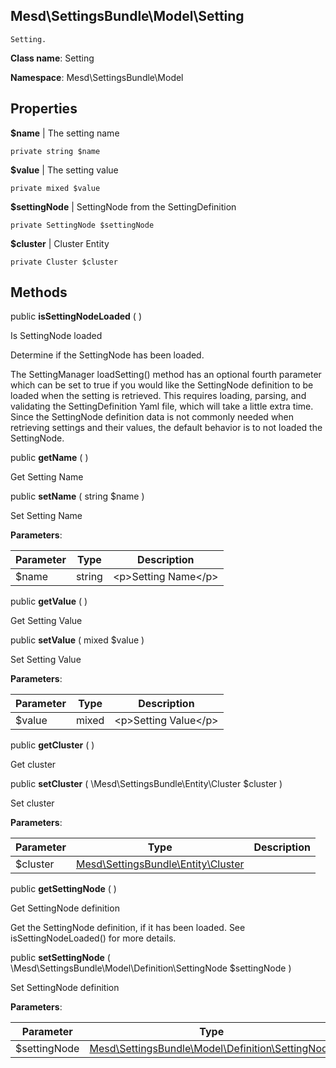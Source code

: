 Mesd\SettingsBundle\Model\Setting
---------------

    Setting.

    


**Class name**: Setting

**Namespace**: Mesd\SettingsBundle\Model









Properties
----------


**$name**  |  The setting name



    private string $name






**$value**  |  The setting value



    private mixed $value






**$settingNode**  |  SettingNode from the SettingDefinition



    private SettingNode $settingNode






**$cluster**  |  Cluster Entity



    private Cluster $cluster






Methods
-------


public **isSettingNodeLoaded** (  )


Is SettingNode loaded

Determine if the SettingNode has been loaded.

The SettingManager loadSetting() method has an optional fourth parameter
which can be set to true if you would like the SettingNode definition to
be loaded when the setting is retrieved. This requires loading, parsing,
and validating the SettingDefinition Yaml file, which will take a little
extra time. Since the SettingNode definition data is not commonly needed
when retrieving settings and their values, the default behavior is to
not loaded the SettingNode.







public **getName** (  )


Get Setting Name









public **setName** ( string $name )


Set Setting Name








**Parameters**:

| Parameter | Type | Description |
|-----------|------|-------------|
| $name | string | &lt;p&gt;Setting Name&lt;/p&gt; |



public **getValue** (  )


Get Setting Value









public **setValue** ( mixed $value )


Set Setting Value








**Parameters**:

| Parameter | Type | Description |
|-----------|------|-------------|
| $value | mixed | &lt;p&gt;Setting Value&lt;/p&gt; |



public **getCluster** (  )


Get cluster









public **setCluster** ( \Mesd\SettingsBundle\Entity\Cluster $cluster )


Set cluster








**Parameters**:

| Parameter | Type | Description |
|-----------|------|-------------|
| $cluster | [Mesd\SettingsBundle\Entity\Cluster](Mesd-SettingsBundle-Entity-Cluster.md) |  |



public **getSettingNode** (  )


Get SettingNode definition

Get the SettingNode definition, if it has been loaded. See
isSettingNodeLoaded() for more details.







public **setSettingNode** ( \Mesd\SettingsBundle\Model\Definition\SettingNode $settingNode )


Set SettingNode definition








**Parameters**:

| Parameter | Type | Description |
|-----------|------|-------------|
| $settingNode | [Mesd\SettingsBundle\Model\Definition\SettingNode](Mesd-SettingsBundle-Model-Definition-SettingNode.md) |  |


